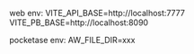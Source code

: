 web env:
VITE_API_BASE=http://localhost:7777
VITE_PB_BASE=http://localhost:8090

pocketase env:
AW_FILE_DIR=xxx
